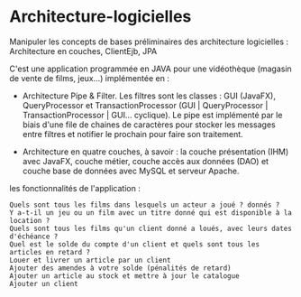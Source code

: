 # Architecture-logicielles
Manipuler les concepts de bases préliminaires des architecture logicielles : Architecture en couches, ClientEjb, JPA           

C'est une application programmée en JAVA pour une vidéothèque (magasin de vente de films, jeux...) implémentée en :
- Architecture Pipe & Filter. Les filtres sont les classes : GUI (JavaFX), QueryProcessor et TransactionProcessor (GUI | QueryProcessor | TransactionProcessor | GUI... cyclique). Le pipe est implémenté par le biais d'une file de chaines de caractères pour stocker les messages entre filtres et notifier le prochain pour faire son traitement.

- Architecture en quatre couches, à savoir : la couche présentation (IHM) avec JavaFX, couche métier, couche accès aux données (DAO) et couche base de données avec MySQL et serveur Apache.

les fonctionnalités de l'application :

    Quels sont tous les films dans lesquels un acteur a joué ? donnés ?
    Y a-t-il un jeu ou un film avec un titre donné qui est disponible à la location ?
    Quels sont tous les films qu'un client donné a loués, avec leurs dates d'échéance ?
    Quel est le solde du compte d'un client et quels sont tous les articles en retard ?
    Louer et livrer un article par un client
    Ajouter des amendes à votre solde (pénalités de retard)
    Ajouter un article au stock et mettre à jour le catalogue
    Ajouter un client



